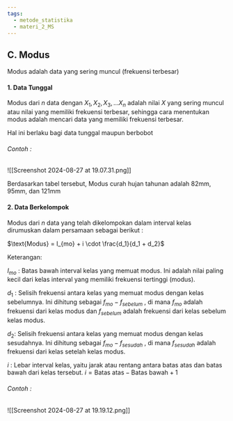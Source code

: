 ```yaml
---
tags:
  - metode_statistika
  - materi_2_MS
---
```

## C. Modus

Modus adalah data yang sering muncul (frekuensi terbesar)

#### 1. Data Tunggal

Modus dari $n$ data dengan $X_1, X_2, X_3,... X_n$ adalah nilai $X$ yang sering muncul atau nilai yang memiliki frekuensi terbesar, sehingga cara menentukan modus adalah mencari data yang memiliki frekuensi terbesar.

Hal ini berlaku bagi data tunggal maupun berbobot

###### Contoh :

![[Screenshot 2024-08-27 at 19.07.31.png]]

Berdasarkan tabel tersebut, Modus curah hujan tahunan adalah 82mm, 95mm, dan 121mm


#### 2. Data Berkelompok

Modus dari $n$ data yang telah dikelompokan dalam interval kelas dirumuskan dalam persamaan sebagai berikut :


$\text{Modus} = I_{mo} + i \cdot \frac{d_1}{d_1 + d_2}$


Keterangan:

$I_{mo}$ : Batas bawah interval kelas yang memuat modus. Ini adalah nilai paling kecil dari kelas interval yang memiliki frekuensi tertinggi (modus).

$d_1$ : Selisih frekuensi antara kelas yang memuat modus dengan kelas sebelumnya. Ini dihitung sebagai  $f_{mo} - f_{sebelum}$ , di mana  $f_{mo}$  adalah frekuensi dari kelas modus dan  $f_{sebelum}$  adalah frekuensi dari kelas sebelum kelas modus.

$d_2$: Selisih frekuensi antara kelas yang memuat modus dengan kelas sesudahnya. Ini dihitung sebagai  $f_{mo} - f_{sesudah}$ , di mana  $f_{sesudah}$  adalah frekuensi dari kelas setelah kelas modus.

$i$ : Lebar interval kelas, yaitu jarak atau rentang antara batas atas dan batas bawah dari kelas tersebut.  $i = \text{Batas atas} - \text{Batas bawah} + 1$


###### Contoh :
![[Screenshot 2024-08-27 at 19.19.12.png]]


